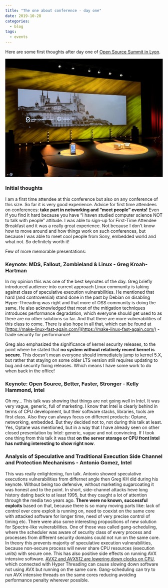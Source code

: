 ```yaml
---
title: "The one about conference - day one"
date: 2019-10-28
categories:
  - blog
tags:
  - events
---
```

Here are some first thoughts after day one of [Open Source Summit in Lyon](https://events19.linuxfoundation.org/events/open-source-summit-europe-2019/). 

<p align="center">
<img src="/assets/images/2019-10-28-OSS-conference/stage.jpg" width="800">
</p>

### Initial thoughts
I am a first time attendee at this conference but also on any conference of this size. So far it is very good experience. Advice for first time attendees on conferences: **take part in networking and “meet people” events!** Even if you find it hard because you have “I haven studied computer science NOT to talk with people” attitude. I was able to sign-up for First-Time Attendee Breakfast and it was a really great experience. Not because I don't know how to move around and how things work on such conferences, but because I was able to meet cool people from Sony, embedded world and what not. So definitely worth it!

Few of more memorable presentations:
### Keynote: MDS, Fallout, Zombieland & Linux - Greg Kroah-Hartman
In my opinion this was one of the best keynotes of the day. Greg briefly introduced audience into current approach Linux community is taking against class of speculative execution vulnerabilities. He mentioned that hard (and controversial) stand done in the past by Debian on disabling Hyper-Threading was right and that more of OSS community is doing the same. He also acknowledged that most of the mitigation techniques introduces performance degradation, which everyone should get used to as there are no other solutions so far. And that there are more vulnerabilities of this class to come. There is also hope in all that, which can be found at [https://make-linux-fast-again.com/](https://make-linux-fast-again.com/) - trade security for performance!

Greg also emphasized the significance of kernel security releases, to the point where he stated that **no system without relatively recent kernel is secure**. This doesn't mean everyone should immediately jump to kernel 5.X, but rather that staying on some older LTS version still requires updating to bug and security fixing releases. Which means I have some work to do when back in the office!

### Keynote: Open Source, Better, Faster, Stronger - Kelly Hammond, Intel
Oh my... This talk was showing that things are not going well in Intel. It was very vague, generic, full of marketing. I know that Intel is clearly behind in terms of CPU development, but their software stacks, libraries, tools are first class. Also they can always focus on different products: Optane, networking, embedded. But they decided not to, not during this talk at least. Yes, Optane was mentioned, but in a way that I have already seen on other closed presentation by Intel: generic, vague and not convincing. If I took one thing from this talk it was that **on the server storage or CPU front Intel has nothing interesting to show right now**.

### Analysis of Speculative and Traditional Execution Side Channel and Protection Mechanisms - Antonio Gomez, Intel 
This was really enlightening, fun talk. Antonio showed speculative executions vulnerabilities from differnet angle then Greg KH did during his keynote. Without being too defensive, without marketing sugarcoating it was honest and to the point. In short, side-channel attacks heve long history dating back to at least 1995, but they caught a lot of attention through the media two years ago. **There were no known, successful exploits** based on that, because there is so many moving parts like: lack of control over core exploit is running on, need to coexist on the same core with attacked software for longer time, need of very precise control of timing etc. There were also some interesting propositions of new solution for Spectre-like vulnerabilities. One of those was called gang-scheduling, where the scheduler was aware of security class of every process and processes from different security domains could not run on the same core. In theory this prevents majority of speculative execution vulnerabilities, because non-secure process will never share CPU resources (execution units) with secure one. This has also positive side effects on running AVX intensive software. [AVX2 and AVX512 are lowering down clocks on CPU](https://stackoverflow.com/questions/56852812/simd-instructions-lowering-cpu-frequency), which connected with Hyper Threading can cause slowing down software not using AVX but running on the same core. Gang-scheduling can try to run AVX intensive threads on the same cores reducing avoiding performance penalty wherever possible.

